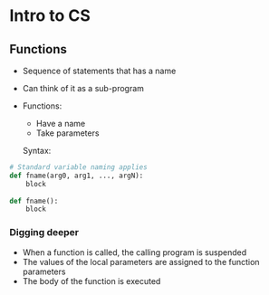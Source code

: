 # Intro to CS

## Functions

- Sequence of statements that has a name

- Can think of it as a sub-program

- Functions:

  - Have a name
  - Take parameters

  Syntax:

```python
# Standard variable naming applies
def fname(arg0, arg1, ..., argN):
    block
    
def fname():
    block
```

### Digging deeper

- When a function is called, the calling program is suspended
- The values of the local parameters are assigned to the function parameters
- The body of the function is executed


